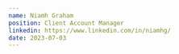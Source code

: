 ```yaml
---
name: Niamh Graham
position: Client Account Manager
linkedin: https://www.linkedin.com/in/niamhg/
date: 2023-07-03
---
```

